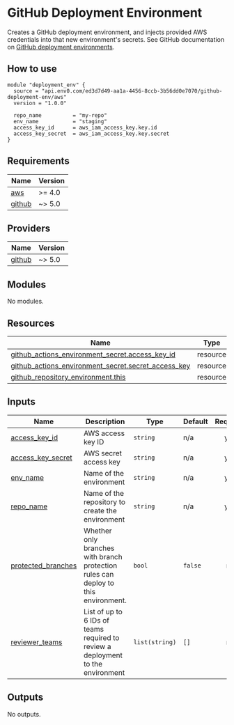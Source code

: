 # GitHub Deployment Environment

Creates a GitHub deployment environment, and injects provided AWS credentials
into that new environment's secrets. See GitHub documentation on
[GitHub deployment environments](https://docs.github.com/en/actions/deployment/targeting-different-environments/using-environments-for-deployment).

## How to use

```hcl
module "deployment_env" {
  source = "api.env0.com/ed3d7d49-aa1a-4456-8ccb-3b56dd0e7070/github-deployment-env/aws"
  version = "1.0.0"

  repo_name          = "my-repo"
  env_name           = "staging"
  access_key_id      = aws_iam_access_key.key.id
  access_key_secret  = aws_iam_access_key.key.secret
}
```

<!-- BEGIN_TF_DOCS -->
## Requirements

| Name | Version |
|------|---------|
| <a name="requirement_aws"></a> [aws](#requirement\_aws) | >= 4.0 |
| <a name="requirement_github"></a> [github](#requirement\_github) | ~> 5.0 |

## Providers

| Name | Version |
|------|---------|
| <a name="provider_github"></a> [github](#provider\_github) | ~> 5.0 |

## Modules

No modules.

## Resources

| Name | Type |
|------|------|
| [github_actions_environment_secret.access_key_id](https://registry.terraform.io/providers/integrations/github/latest/docs/resources/actions_environment_secret) | resource |
| [github_actions_environment_secret.secret_access_key](https://registry.terraform.io/providers/integrations/github/latest/docs/resources/actions_environment_secret) | resource |
| [github_repository_environment.this](https://registry.terraform.io/providers/integrations/github/latest/docs/resources/repository_environment) | resource |

## Inputs

| Name | Description | Type | Default | Required |
|------|-------------|------|---------|:--------:|
| <a name="input_access_key_id"></a> [access\_key\_id](#input\_access\_key\_id) | AWS access key ID | `string` | n/a | yes |
| <a name="input_access_key_secret"></a> [access\_key\_secret](#input\_access\_key\_secret) | AWS secret access key | `string` | n/a | yes |
| <a name="input_env_name"></a> [env\_name](#input\_env\_name) | Name of the environment | `string` | n/a | yes |
| <a name="input_repo_name"></a> [repo\_name](#input\_repo\_name) | Name of the repository to create the environment | `string` | n/a | yes |
| <a name="input_protected_branches"></a> [protected\_branches](#input\_protected\_branches) | Whether only branches with branch protection rules can deploy to this environment. | `bool` | `false` | no |
| <a name="input_reviewer_teams"></a> [reviewer\_teams](#input\_reviewer\_teams) | List of up to 6 IDs of teams required to review a deployment to the environment | `list(string)` | `[]` | no |

## Outputs

No outputs.
<!-- END_TF_DOCS -->
